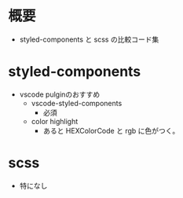 # 概要

- styled-components と scss の比較コード集

# styled-components

- vscode pulginのおすすめ
  - vscode-styled-components
    - 必須
  - color highlight
    - あると HEXColorCode と rgb に色がつく。

# scss

- 特になし
